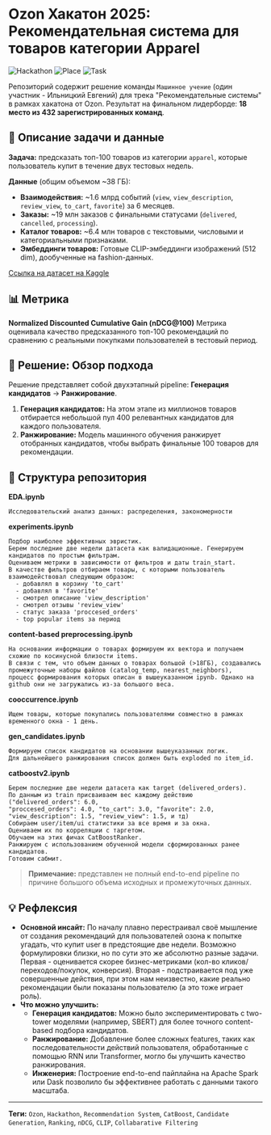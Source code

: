 # Ozon Хакатон 2025: Рекомендательная система для товаров категории Apparel

![Hackathon](https://img.shields.io/badge/Hackathon-Ozon-ffc800?style=for-the-badge) ![Place](https://img.shields.io/badge/Place-18%2F432-blue?style=for-the-badge) ![Task](https://img.shields.io/badge/Task-Recommendation%20System-success?style=for-the-badge)

Репозиторий содержит решение команды `Машинное учение` (один участник - Ильницкий Евгений) для трека "Рекомендательные системы" в рамках хакатона от Ozon. Результат на финальном лидерборде: **18 место из 432 зарегистрированных команд**.

## 🎯 Описание задачи и данные

**Задача:** предсказать топ-100 товаров из категории `apparel`, которые пользователь купит в течение двух тестовых недель.

**Данные** (общим объемом ~38 ГБ):
*   **Взаимодействия:** ~1.6 млрд событий (`view`, `view_description`, `review_view`, `to_cart`, `favorite`) за 6 месяцев.
*   **Заказы:** ~19 млн заказов с финальными статусами (`delivered`, `cancelled`, `processing`).
*   **Каталог товаров:** ~6.4 млн товаров с текстовыми, числовыми и категориальными признаками.
*   **Эмбеддинги товаров:** Готовые CLIP-эмбеддинги изображений (512 dim), дообученные на fashion-данных.

[Ссылка на датасет на Kaggle](https://www.kaggle.com/datasets/thunderpede/testststs)

## 📊 Метрика

**Normalized Discounted Cumulative Gain (nDCG@100)**
Метрика оценивала качество предсказанного топ-100 рекомендаций по сравнению с реальными покупками пользователей в тестовый период.

## 🧠 Решение: Обзор подхода

Решение представляет собой двухэтапный pipeline: **Генерация кандидатов** -> **Ранжирование**.

1.  **Генерация кандидатов:** На этом этапе из миллионов товаров отбирается небольшой пул 400 релевантных кандидатов для каждого пользователя.
2.  **Ранжирование:** Модель машинного обучения ранжирует отобранных кандидатов, чтобы выбрать финальные 100 товаров для рекомендации.

## 📁 Структура репозитория

**EDA.ipynb**
```
Исследовательский анализ данных: распределения, закономерности
```
**experiments.ipynb**
```
Подбор наиболее эффективных эвристик. 
Берем последние две недели датасета как валидационные. Генерируем кандидатов по простым фильтрам.
Оцениваем метрики в зависимости от фильтров и даты train_start.
В качестве фильтров отбираем товары, с которыми пользователь взаимодействовал следующим образом:
  - добавлял в корзину 'to_cart'
  - добавлял в 'favorite'
  - смотрел описание 'view_description'
  - смотрел отзывы 'review_view'
  - статус заказа 'proccesed_orders'
  - top popular items за период
```
**content-based preprocessing.ipynb**
```
На основании информации о товарах формируем их вектора и получаем схожие по косинусной близости items.
В связи с тем, что объем данных о товарах большой (>18ГБ), создавались промежуточные наборы файлов (catalog_temp, nearest_neighbors),
процесс формирования которых описан в вышеуказанном ipynb. Однако на github они не загружались из-за большого веса.
```
**cooccurrence.ipynb**
```
Ищем товары, которые покупались пользователями совместно в рамках временного окна - 1 день.
```
**gen_candidates.ipynb**
```
Формируем список кандидатов на основании вышеуказанных логик.
Для дальнейшего ранжирования список должен быть exploded по item_id.
```
**catboostv2.ipynb**         
```
Берем последние две недели датасета как target (delivered_orders).
По данным из train присваиваем вес каждому действию ("delivered_orders": 6.0,
"proccesed_orders": 4.0, "to_cart": 3.0, "favorite": 2.0, "view_description": 1.5, "review_view": 1.5, и тд)
Собираем user/item/ui статистики за все время и за окна.
Оцениваем их по корреляции с таргетом.
Обучаем на этих фичах CatBoostRanker.
Ранжируем с использованием обученной модели сформированных ранее кандидатов.
Готовим сабмит.
```


> **Примечание:** представлен не полный end-to-end pipeline по причине большого объема исходных и промежуточных данных.

## 💡 Рефлексия

*   **Основной инсайт:** По началу плавно перестраивал своё мышление от создания рекомендаций для пользователей озона к попытке угадать, что купит user в предстоящие две недели. Возможно формулировки близки, но по сути это же абсолютно разные задачи. Первая - оценивается скорее бизнес-метриками (кол-во кликов/переходов/покупок, конверсия). Вторая - подстраивается под уже совершенные действия, при этом нам неизвестно, какие реально рекомендации были показаны пользователю (а это тоже играет роль).
*   **Что можно улучшить:**
    *   **Генерация кандидатов:** Можно было экспериментировать с two-tower моделями (например, SBERT) для более точного content-based подбора кандидатов.
    *   **Ранжирование:** Добавление более сложных features, таких как последовательности действий пользователя, обработанные с помощью RNN или Transformer, могло бы улучшить качество ранжирования.
    *   **Инженерия:** Построение end-to-end пайплайна на Apache Spark или Dask позволило бы эффективнее работать с данными такого масштаба.

---

**Теги:** `Ozon`, `Hackathon`, `Recommendation System`, `CatBoost`, `Candidate Generation`, `Ranking`, `nDCG`, `CLIP`, `Collabarative Filtering`
